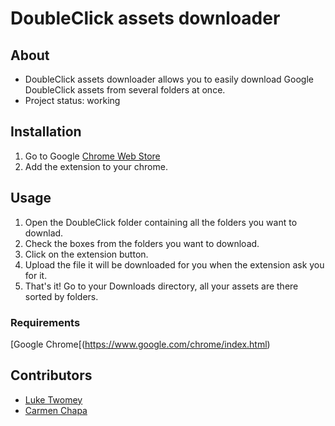 # DoubleClick assets downloader
## About

* DoubleClick assets downloader allows you to easily download Google DoubleClick assets from several folders at once.
* Project status: working

## Installation

1. Go to Google [Chrome Web Store](https://chrome.google.com/webstore/detail/double-click-assets-downl/bjipniagecflejnaojalejgihdnfemah?hl=en)
2. Add the extension to your chrome.

## Usage

1. Open the DoubleClick folder containing all the folders you want to downlad.
2. Check the boxes from the folders you want to download.
3. Click on the extension button.
4. Upload the file it will be downloaded for you when the extension ask you for it.
5. That's it! Go to your Downloads directory, all your assets are there sorted by folders.

### Requirements

[Google Chrome[(https://www.google.com/chrome/index.html)

## Contributors

* [Luke Twomey](https://github.com/LukeTwomey)
* [Carmen Chapa](https://github.com/carmenchapa)
